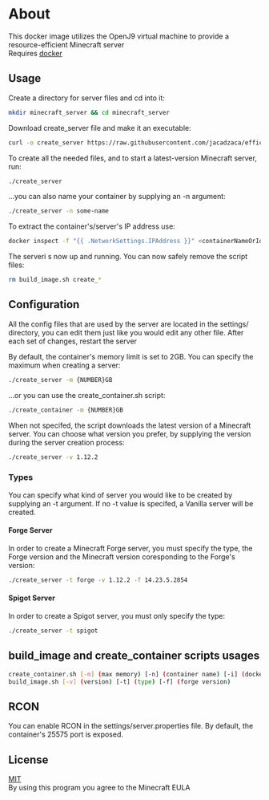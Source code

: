 


# About

This docker image utilizes the OpenJ9 virtual machine to provide a resource-efficient Minecraft server  
Requires [docker](https://get.docker.com/)

##  Usage
Create a directory for server files and cd into it:
```bash
mkdir minecraft_server && cd minecraft_server
```
Download create_server file and make it an executable:
```bash
curl -o create_server https://raw.githubusercontent.com/jacadzaca/efficient_minecraft/master/create_server.sh && chmod +x create_server
```
To create all the needed files, and to start a latest-version Minecraft server, run:
```bash
./create_server
```
...you can also name your container by supplying an -n argument:
```bash
./create_server -n some-name
```
To extract the container's/server's IP address use:
```bash
docker inspect -f "{{ .NetworkSettings.IPAddress }}" <containerNameOrId>
```
The serveri s now up and running. You can now safely remove the script files:
```bash
rm build_image.sh create_*
```
## Configuration

All the config files that are used by the server are located in the settings/ directory, you can edit them just like you would edit any other file. After each set of changes, restart the server

By default, the container's memory limit is set to 2GB. You can specify the maximum when creating a server:
```bash
./create_server -m {NUMBER}GB
```
...or you can use the create_container.sh script:
```bash
./create_container -m {NUMBER}GB
```

When not specifed, the script downloads the latest version of a Minecraft server. You can choose what version you prefer, by supplying the version during the server creation process:
```bash
./create_server -v 1.12.2
```
### Types
You can specify what kind of server you would like to be created by supplying an -t argument. If no -t value is specifed, a Vanilla server will be created.

#### Forge Server
In order to create a Minecraft Forge server, you must specify the type, the Forge version and the Minecraft version coresponding to the Forge's version:
```bash
./create_server -t forge -v 1.12.2 -f 14.23.5.2854
```
#### Spigot Server
In order to create a Spigot server, you must only specify the type:
```bash
./create_server -t spigot
```

## build_image and create_container scripts usages
```bash
create_container.sh [-m] (max memory) [-n] (container name) [-i] (docker image tag) [-t] (type)
build_image.sh [-v] (version) [-t] (type) [-f] (forge version)
```

## RCON

You can enable RCON in the settings/server.properties file. By default, the container's 25575 port is exposed.

## License
[MIT](https://choosealicense.com/licenses/mit/)  
By using this program you agree to the Minecraft EULA

